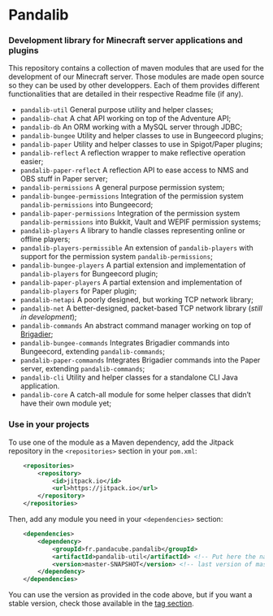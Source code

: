 # Pandalib

### Development library for Minecraft server applications and plugins

This repository contains a collection of maven modules that are used for the development of our Minecraft server. Those
modules are made open source so they can be used by other developpers. Each of them provides different functionalities
that are detailed in their respective Readme file (if any).

- `pandalib-util` General purpose utility and helper classes;
- `pandalib-chat` A chat API working on top of the Adventure API;
- `pandalib-db` An ORM working with a MySQL server through JDBC;
- `pandalib-bungee` Utility and helper classes to use in Bungeecord plugins;
- `pandalib-paper` Utility and helper classes to use in Spigot/Paper plugins;
- `pandalib-reflect` A reflection wrapper to make reflective operation easier;
- `pandalib-paper-reflect` A reflection API to ease access to NMS and OBS stuff in Paper server;
- `pandalib-permissions` A general purpose permission system;
- `pandalib-bungee-permissions` Integration of the permission system `pandalib-permissions` into Bungeecord;
- `pandalib-paper-permissions` Integration of the permission system `pandalib-permissions` into Bukkit, Vault and WEPIF permission systems;
- `pandalib-players` A library to handle classes representing online or offline players;
- `pandalib-players-permissible` An extension of `pandalib-players` with support for the permission system `pandalib-permissions`;
- `pandalib-bungee-players` A partial extension and implementation of `pandalib-players` for Bungeecord plugin;
- `pandalib-paper-players` A partial extension and implementation of `pandalib-players` for Paper plugin;
- `pandalib-netapi` A poorly designed, but working TCP network library;
- `pandalib-net` A better-designed, packet-based TCP network library (_still in development_);
- `pandalib-commands` An abstract command manager working on top of [Brigadier](https://github.com/Mojang/brigadier);
- `pandalib-bungee-commands` Integrates Brigadier commands into Bungeecord, extending `pandalib-commands`;
- `pandalib-paper-commands` Integrates Brigadier commands into the Paper server, extending `pandalib-commands`;
- `pandalib-cli` Utility and helper classes for a standalone CLI Java application.
- `pandalib-core` A catch-all module for some helper classes that didn’t have their own module yet;

### Use in your projects

To use one of the module as a Maven dependency, add the Jitpack repository in the `<repositories>` section in your `pom.xml`:

```xml
    <repositories>
        <repository>
            <id>jitpack.io</id>
            <url>https://jitpack.io</url>
        </repository>
    </repositories>
```

Then, add any module you need in your `<dependencies>` section:
```xml
    <dependencies>
        <dependency>
            <groupId>fr.pandacube.pandalib</groupId>
            <artifactId>pandalib-util</artifactId> <!-- Put here the name of the module you want -->
            <version>master-SNAPSHOT</version> <!-- last version of master branch -->
        </dependency>
    </dependencies>
```

You can use the version as provided in the code above, but if you want a stable version, check those available in the
[tag section](https://github.com/PandacubeFr/PandaLib/tags).